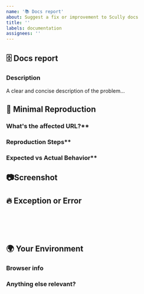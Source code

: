 ```yaml
---
name: '📚️ Docs report'
about: Suggest a fix or improvement to Scully docs
title: ''
labels: documentation
assignees: ''
---
```


## 🗄️ Docs report

### Description

<!-- ✍️edit:--> A clear and concise description of the problem...

## 🔬 Minimal Reproduction

### What's the affected URL?\*\*

<!-- ✍️edit:-->

### Reproduction Steps\*\*

<!-- If applicable please list the steps to take to reproduce the issue -->
<!-- ✍️edit:-->

### Expected vs Actual Behavior\*\*

<!-- If applicable please describe the difference between the expected and actual behavior after following the repro steps. -->
<!-- ✍️edit:-->

## 📷Screenshot

<!-- Often a screenshot can help to capture the issue better than a long description. -->
<!-- ✍️upload a screenshot:-->

## 🔥 Exception or Error

<pre><code>
<!-- If the issue is accompanied by an exception or an error, please share it below: -->
<!-- ✍️-->

</code></pre>

## 🌍 Your Environment

### Browser info

<!-- ✍️Is this a browser specific issue? If so, please specify the device, browser, and version. -->

### Anything else relevant?

<!-- ✍️Please provide additional info if necessary. -->
